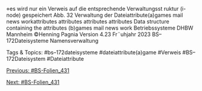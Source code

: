⋄es wird nur ein Verweis auf die entsprechende Verwaltungsst ruktur (i-node) gespeichert
Abb. 32 Verwaltung der Dateiattribute(a)gamesmailnewsworkattributesattributesattributesattributes
Data structurecontaining theattributes
(b)gamesmailnewswork
Betriebssysteme DHBW Mannheim ©Henning Pagnia Version 4.23 Fr¨uhjahr 2023 BS–172Dateisysteme Namensverwaltung

   Tags & Topics:
   #bs–172dateisysteme
   #dateiattribute(a)game
   #Verweis
   #BS–172Dateisystem
   #Dateiattribute

[Previous: #BS-Folien_431](BS-Folien_431.md)

[Next: #BS-Folien_431](BS-Folien_431.md)